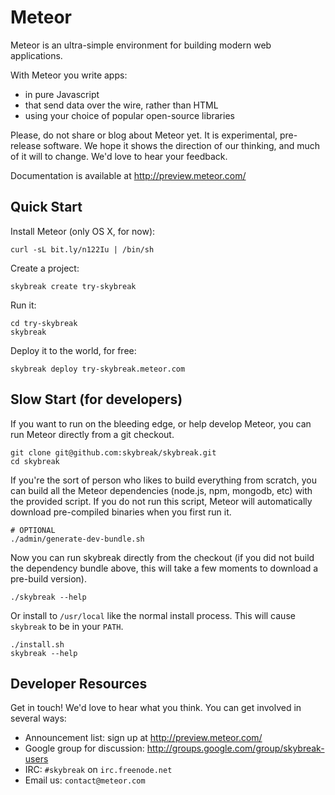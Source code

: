 # Meteor

Meteor is an ultra-simple environment for building modern web
applications.

With Meteor you write apps:

* in pure Javascript
* that send data over the wire, rather than HTML
* using your choice of popular open-source libraries

Please, do not share or blog about Meteor yet.  It is experimental,
pre-release software.  We hope it shows the direction of our thinking,
and much of it will to change.  We'd love to hear your feedback.

Documentation is available at http://preview.meteor.com/

## Quick Start

Install Meteor (only OS X, for now):

    curl -sL bit.ly/n122Iu | /bin/sh

Create a project:

    skybreak create try-skybreak

Run it:

    cd try-skybreak
    skybreak

Deploy it to the world, for free:

    skybreak deploy try-skybreak.meteor.com

## Slow Start (for developers)

If you want to run on the bleeding edge, or help develop Meteor, you
can run Meteor directly from a git checkout.

    git clone git@github.com:skybreak/skybreak.git
    cd skybreak

If you're the sort of person who likes to build everything from scratch,
you can build all the Meteor dependencies (node.js, npm, mongodb, etc)
with the provided script. If you do not run this script, Meteor will
automatically download pre-compiled binaries when you first run it.

    # OPTIONAL
    ./admin/generate-dev-bundle.sh

Now you can run skybreak directly from the checkout (if you did not
build the dependency bundle above, this will take a few moments to
download a pre-build version).

    ./skybreak --help

Or install to ```/usr/local``` like the normal install process. This
will cause ```skybreak``` to be in your ```PATH```.

    ./install.sh
    skybreak --help

## Developer Resources

Get in touch! We'd love to hear what you think. You can get involved
in several ways:

* Announcement list: sign up at http://preview.meteor.com/
* Google group for discussion: http://groups.google.com/group/skybreak-users
* IRC: ```#skybreak``` on ```irc.freenode.net```
* Email us: ```contact@meteor.com```
